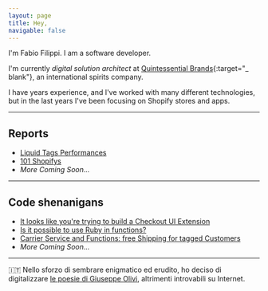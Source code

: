 ```yaml
---
layout: page
title: Hey,
navigable: false
---
```



I'm Fabio Filippi. I am a software developer.

I'm currently _digital solution architect_ at [Quintessential Brands](https://quintessentialbrands.com){:target="_
blank"}, an international spirits company.

I have <span id="years_experience"></span> years experience, and I've worked with many different technologies, but in
the last <span id="last_years"></span> years I've been focusing
on Shopify stores and apps.

---

## Reports

* [Liquid Tags Performances](/reports/liquid_tags_performances)
* [101 Shopifys](/reports/101_shopifys)
* _More Coming Soon..._

---

## Code shenanigans

* [It looks like you're trying to build a Checkout UI Extension](/tutorials/clippify)
* [Is it possible to use Ruby in functions?](/tutorials/ruby-in-shopify-functions)
* [Carrier Service and Functions: free Shipping for tagged Customers](/tutorials/carrier-service-and-shopify-functions)
* _More Coming Soon..._

---

🇮🇹 Nello sforzo di sembrare enigmatico ed erudito, ho deciso di digitalizzare [le poesie di Giuseppe Olivi](/giuseppe_olivi), altrimenti
introvabili su Internet.
